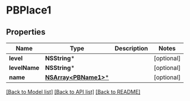 # PBPlace1

## Properties
Name | Type | Description | Notes
------------ | ------------- | ------------- | -------------
**level** | **NSString*** |  | [optional] 
**levelName** | **NSString*** |  | [optional] 
**name** | [**NSArray&lt;PBName1&gt;***](PBName1.md) |  | [optional] 

[[Back to Model list]](../README.md#documentation-for-models) [[Back to API list]](../README.md#documentation-for-api-endpoints) [[Back to README]](../README.md)


